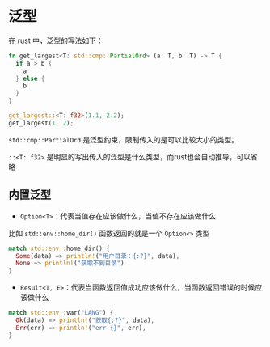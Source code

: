 # 泛型

在 rust 中，泛型的写法如下：

```rust
fn get_largest<T: std::cmp::PartialOrd> (a: T, b: T) -> T {
  if a > b {
    a
  } else {
    b
  }
}

get_largest::<T: f32>(1.1, 2.2);
get_largest(1, 2);
```

`std::cmp::PartialOrd` 是泛型约束，限制传入的是可以比较大小的类型。

`::<T: f32>` 是明显的写出传入的泛型是什么类型，而rust也会自动推导，可以省略

## 内置泛型

- `Option<T>`：代表当值存在应该做什么，当值不存在应该做什么

比如 `std::env::home_dir()` 函数返回的就是一个 `Option<>` 类型

```rust
match std::env::home_dir() {
  Some(data) => println!("用户目录：{:?}", data),
  None => println!("获取不到目录")
}
```

- `Result<T, E>`：代表当函数返回值成功应该做什么，当函数返回错误的时候应该做什么

```rust
match std::env::var("LANG") {
  Ok(data) => println!("获取{:?}", data),
  Err(err) => println!("err {}", err),
}
```


